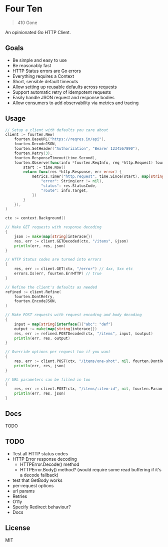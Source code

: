 # Four Ten

> 410 Gone

An opinionated Go HTTP Client.

## Goals

- Be simple and easy to use
- Be reasonably fast
- HTTP Status errors are Go errors
- Everything requires a Context
- Short, sensible default timeouts
- Allow setting up reusable defaults across requests
- Support automatic retry of idempotent requests
- Easily handle JSON request and response bodies
- Allow consumers to add observability via metrics and tracing

## Usage

```go
// Setup a client with defaults you care about
client := fourten.New(
    fourten.BaseURL("https://reqres.in/api"),
    fourten.DecodeJSON,
    fourten.SetHeader("Authorization", "Bearer 1234567890"),
    fourten.Retry(3),
    fourten.ResponseTimeout(time.Second),
    fourten.Observe(func(info *fourten.ReqInfo, req *http.Request) fourten.ResponseObserver {
        start := time.Now()
        return func(res *http.Response, err error) {
            metrics.Timer("http.request", time.Since(start), map[string]string{
                "error": String(err != nil),
                "status": res.StatusCode,
                "route": info.Target,
            })
        }
    }),
)

ctx := context.Background()

// Make GET requests with response decoding
{
    json := make(map[string]interace{})
    res, err := client.GETDecoded(ctx, "/items", &json)
    println(err, res, json)
}

// HTTP Status codes are turned into errors
{
    res, err := client.GET(ctx, "/error") // 4xx, 5xx etc
    errors.Is(err, fourten.ErrHTTP) // true
}

// Refine the client's defaults as needed
refined := client.Refine(
    fourten.DontRetry,
    fourten.EncodeJSON,
)

// Make POST requests with request encoding and body decoding
{
    input = map[string]interface{}{"abc": "def"}
    output := make(map[string]interace{})
    res, err := refined.POSTDecoded(ctx, "/items", input, &output)
    println(err, res, output)
}

// Override options per request too if you want
{
    res, err := client.POST(ctx, "/items/one-shot", nil, fourten.DontRetry)
    println(err, res, json)
}

// URL parameters can be filled in too
{
    res, err := client.POST(ctx, "/items/:item-id", nil, fourten.Param("item-id", "123456"))
    println(err, res, json)
}
```

## Docs

TODO

## TODO

* Test all HTTP status codes
* HTTP Error response decoding
    * HTTPError.Decode() method
    * HTTPError.Body() method? (would require some read buffering if it's a decode fallback)
* test that GetBody works
* per-request options
* url params
* Retries
* O11y
* Specify Redirect behaviour?
* Docs

## License

MIT
